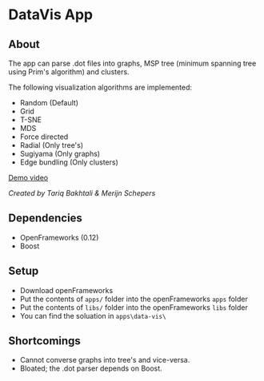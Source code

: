 # DataVis App

## About
The app can parse .dot files into graphs, MSP tree (minimum spanning tree using Prim's algorithm) and clusters.

The following visualization algorithms are implemented:
- Random (Default)
- Grid
- T-SNE
- MDS
- Force directed
- Radial (Only tree's)
- Sugiyama (Only graphs)
- Edge bundling (Only clusters)

[Demo video](https://youtu.be/PYfUS1pQ1Ww)

*Created by Tariq Bakhtali & Merijn Schepers*

## Dependencies
- OpenFrameworks (0.12)
- Boost

## Setup
- Download openFrameworks
- Put the contents of `apps/` folder into the openFrameworks `apps` folder
- Put the contents of `libs/` folder into the openFrameworks `libs` folder
- You can find the soluation in `apps\data-vis\`

## Shortcomings
- Cannot converse graphs into tree's and vice-versa.
- Bloated; the .dot parser depends on Boost.
